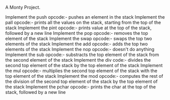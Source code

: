 A Monty Project.

Implement the push opcode:- pushes an element in the stack
Implement the pall opcode:- prints all the values on the stack, starting from the top of the stack
Implement the pint opcode:- prints value at the top of the stack, followed by a new line
Implement the pop opcode:- removes the top element of the stack
Implement the swap opcode:- swaps the top two elements of the stack
Implement the add opcode:- adds the top two elements of the stack
Implement the nop opcode:- doesn't do anything
Implement the sub opcode:- substracts the top element of the stack from the second element of the stack
Implement the div code:- divides the second top element of the stack by the top element of the stack
Implement the mul opcode:- multiplies the second top element of the stack with the top element of the stack
Implement the mod opcode:- computes the rest of the division of the second top element of the stack by the top element of the stack
Implement the pchar opcode:-  prints the char at the top of the stack, followed by a new line
